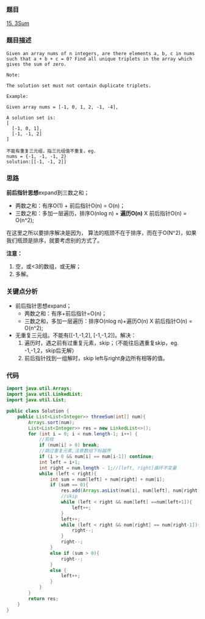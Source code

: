 ### 题目
[15. 3Sum](https://leetcode.com/problems/3sum/)

### 题目描述
```
Given an array nums of n integers, are there elements a, b, c in nums such that a + b + c = 0? Find all unique triplets in the array which gives the sum of zero.

Note:

The solution set must not contain duplicate triplets.

Example:

Given array nums = [-1, 0, 1, 2, -1, -4],

A solution set is:
[
  [-1, 0, 1],
  [-1, -1, 2]
]

不能有重复三元组，指三元组值不重复。eg. 
nums = {-1, -1, -1, 2}
solution:[[-1, -1, 2]]
```

### 思路
**前后指针思想**expand到三数之和；

* 两数之和：有序O(1) + 前后指针O(n) = O(n)；
* 三数之和：多加一层遍历，排序O(nlog n) + **遍历O(n)**  X  前后指针O(n) = O(n^2);

在这里之所以要排序解决是因为， 算法的瓶颈不在于排序，而在于O(N^2)，如果我们瓶颈是排序，就要考虑别的方式了。

**注意：**

1. 空，或<3的数组，或无解；
2. 多解。

### 关键点分析
* 前后指针思想expand；
	* 两数之和：有序+前后指针=O(n)；
	* 三数之和，多加一层遍历：排序O(nlog n)+遍历O(n) X 前后指针O(n) = O(n^2);
* 无重复三元组。不能有[[-1,-1,2], [-1,-1,2]]。解决： 
	1. 遍历时，遇之前有过重复元素，skip；（不能往后遇重复skip，eg. -1,-1,2，skip后无解）
	2. 前后指针找到一组解时，skip left与right身边所有相等的值。

### 代码
```java
import java.util.Arrays;
import java.util.LinkedList;
import java.util.List;

public class Solution {
    public List<List<Integer>> threeSum(int[] num){
        Arrays.sort(num);
        List<List<Integer>> res = new LinkedList<>();
        for (int i = 0; i < num.length-1; i++) {
            //剪枝
            if (num[i] > 0) break;
            //跳过重复元素,注意数组下标越界
            if (i > 0 && num[i] == num[i-1]) continue;
            int left = i+1;
            int right = num.length - 1;//[left, right]循环不变量
            while (left < right){
                int sum = num[left] + num[right] + num[i];
                if (sum == 0){
                    res.add(Arrays.asList(num[i], num[left], num[right]));
                    //skip
                    while (left < right && num[left] ==num[left+1]){
                        left++;
                    }
                    left++;
                    while (left < right && num[right] == num[right-1]){
                        right--;
                    }
                    right--;
                }
                else if (sum > 0){
                    right--;
                }
                else {
                    left++;
                }
            }
        }
        return res;
    }
}

```
